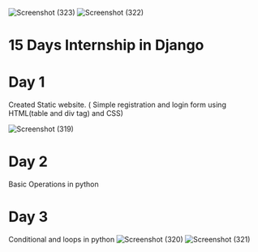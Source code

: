 ![Screenshot (323)](https://user-images.githubusercontent.com/67910573/119878745-212bc800-bf48-11eb-80c3-ef5e34853fbb.png)
![Screenshot (322)](https://user-images.githubusercontent.com/67910573/119878749-22f58b80-bf48-11eb-8b46-cb209eb2b8ab.png)
# 15 Days Internship in Django 

# Day 1

Created Static website. ( Simple registration and login form using HTML(table and div tag) and CSS) 

![Screenshot (319)](https://user-images.githubusercontent.com/67910573/119715100-3f7ac080-be81-11eb-9a55-1846718d920f.png)

# Day 2
Basic Operations in python

# Day 3
Conditional and loops in python
![Screenshot (320)](https://user-images.githubusercontent.com/67910573/119715566-c465da00-be81-11eb-9a7a-ec2dc5bb65ad.png)
![Screenshot (321)](https://user-images.githubusercontent.com/67910573/119715572-c62f9d80-be81-11eb-9ee0-8af046a70fe7.png)

